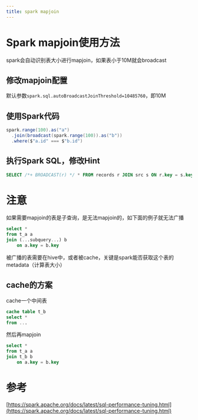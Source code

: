 ```yaml
---
title: spark mapjoin
---
```


# Spark mapjoin使用方法

spark会自动识别表大小进行mapjoin，如果表小于10M就会broadcast

## 修改mapjoin配置

默认参数`spark.sql.autoBroadcastJoinThreshold=10485760`，即10M

## 使用Spark代码

```scala
spark.range(100).as("a")
  .join(broadcast(spark.range(100)).as("b"))
  .where($"a.id" === $"b.id")
```

## 执行Spark SQL，修改Hint

```sql
SELECT /*+ BROADCAST(r) */ * FROM records r JOIN src s ON r.key = s.key
```

# 注意

如果需要mapjoin的表是子查询，是无法mapjoin的，如下面的例子就无法广播

```sql
select *
from t_a a
join (...subquery...) b
    on a.key = b.key
```

被广播的表需要在hive中，或者被cache，关键是spark能否获取这个表的metadata（计算表大小）

## cache的方案

cache一个中间表

```sql
cache table t_b
select *
from ...
```

然后再mapjoin

```sql
select *
from t_a a
join t_b b
    on a.key = b.key
```

# 参考

[https://spark.apache.org/docs/latest/sql-performance-tuning.html](https://spark.apache.org/docs/latest/sql-performance-tuning.html)


